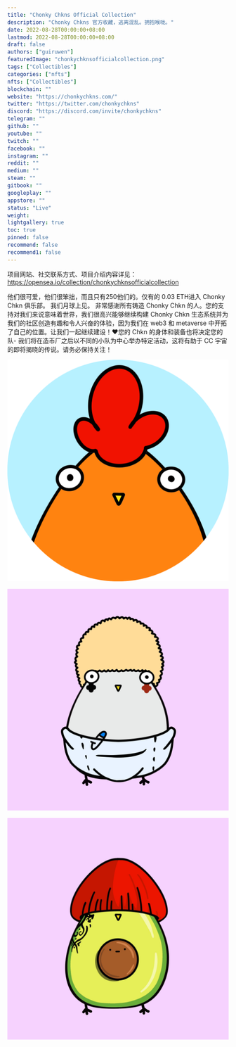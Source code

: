 ```yaml
---
title: "Chonky Chkns Official Collection"
description: "Chonky Chkns 官方收藏，逃离混乱。拥抱喉咙。"
date: 2022-08-28T00:00:00+08:00
lastmod: 2022-08-28T00:00:00+08:00
draft: false
authors: ["guiruwen"]
featuredImage: "chonkychknsofficialcollection.png"
tags: ["Collectibles"]
categories: ["nfts"]
nfts: ["Collectibles"]
blockchain: ""
website: "https://chonkychkns.com/"
twitter: "https://twitter.com/chonkychkns"
discord: "https://discord.com/invite/chonkychkns"
telegram: ""
github: ""
youtube: ""
twitch: ""
facebook: ""
instagram: ""
reddit: ""
medium: ""
steam: ""
gitbook: ""
googleplay: ""
appstore: ""
status: "Live"
weight: 
lightgallery: true
toc: true
pinned: false
recommend: false
recommend1: false
---
```

项目网站、社交联系方式、项目介绍内容详见：https://opensea.io/collection/chonkychknsofficialcollection

 他们很可爱，他们很笨拙，而且只有250他们的。仅有的 0.03 ETH进入 Chonky Chkn 俱乐部。
我们月球上见。 非常感谢所有铸造 Chonky Chkn 的人。您的支持对我们来说意味着世界，我们很高兴能够继续构建 Chonky Chkn 生态系统并为我们的社区创造有趣和令人兴奋的体验，因为我们在 web3 和 metaverse 中开拓了自己的位置。让我们一起继续建设！❤️您的 Chkn 的身体和装备也将决定您的队- 我们将在造币厂之后以不同的小队为中心举办特定活动，这将有助于 CC 宇宙的即将揭晓的传说。请务必保持关注！



![nft](01.png)

![nft](02.jpg)

![nft](03.jpg)